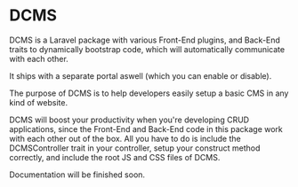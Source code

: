 # DCMS
DCMS is a Laravel package with various Front-End plugins, and Back-End traits to dynamically bootstrap code, which will automatically communicate with each other.

It ships with a separate portal aswell (which you can enable or disable).

The purpose of DCMS is to help developers easily setup a basic CMS in any kind of website.

DCMS will boost your productivity when you're developing CRUD applications, since the Front-End and Back-End code in this package work with each other out of the box. 
All you have to do is include the DCMSController trait in your controller, setup your construct method correctly, and include the root JS and CSS files of DCMS.

Documentation will be finished soon.
